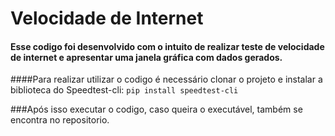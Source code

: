 # Velocidade de Internet
#### Esse codigo foi desenvolvido com o intuito de realizar teste de velocidade de internet e apresentar uma janela gráfica com dados gerados.

####Para realizar utilizar o codigo é necessário clonar o projeto e instalar a biblioteca do Speedtest-cli:
`pip install speedtest-cli`

###Após isso executar o codigo, caso queira o executável, também se encontra no repositorio. 
